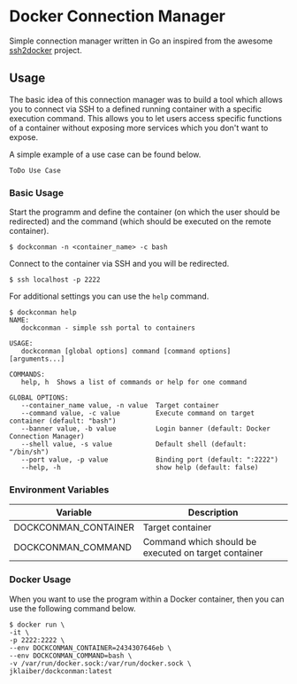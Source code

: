# Docker Connection Manager
Simple connection manager written in Go an inspired from the awesome [ssh2docker](#https://github.com/moul/ssh2docker/) project. 

## Usage
The basic idea of this connection manager was to build a tool which allows you to connect via SSH to a defined running container with a specific execution command. This allows you to let users access specific functions of a container without exposing more services which you don't want to expose.  
  
A simple example of a use case can be found below.
```
ToDo Use Case
```

### Basic Usage 
Start the programm and define the container (on which the user should be redirected) and the command (which should be executed on the remote container).
```
$ dockconman -n <container_name> -c bash
```
Connect to the container via SSH and you will be redirected.
```
$ ssh localhost -p 2222
```
For additional settings you can use the `help` command.
```
$ dockconman help
NAME:
   dockconman - simple ssh portal to containers

USAGE:
   dockconman [global options] command [command options] [arguments...]

COMMANDS:
   help, h  Shows a list of commands or help for one command

GLOBAL OPTIONS:
   --container_name value, -n value  Target container
   --command value, -c value         Execute command on target container (default: "bash")
   --banner value, -b value          Login banner (default: Docker Connection Manager)
   --shell value, -s value           Default shell (default: "/bin/sh")
   --port value, -p value            Binding port (default: ":2222")
   --help, -h                        show help (default: false)
```

### Environment Variables
| Variable | Description |
|---|---|
|DOCKCONMAN_CONTAINER| Target container |
|DOCKCONMAN_COMMAND| Command which should be executed on target container |


### Docker Usage
When you want to use the program within a Docker container, then you can use the following command below.
```
$ docker run \
-it \
-p 2222:2222 \
--env DOCKCONMAN_CONTAINER=2434307646eb \
--env DOCKCONMAN_COMMAND=bash \
-v /var/run/docker.sock:/var/run/docker.sock \
jklaiber/dockconman:latest
```